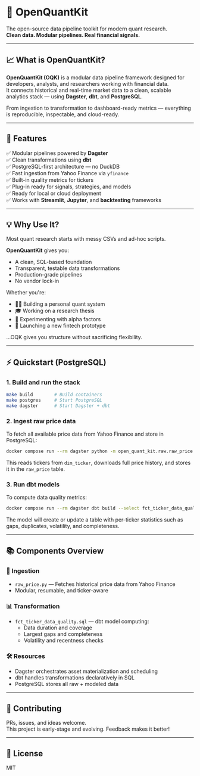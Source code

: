 # 🧠 OpenQuantKit

The open-source data pipeline toolkit for modern quant research.  
**Clean data. Modular pipelines. Real financial signals.**

---

## 📈 What is OpenQuantKit?

**OpenQuantKit (OQK)** is a modular data pipeline framework designed for developers, analysts, and researchers working with financial data.  
It connects historical and real-time market data to a clean, scalable analytics stack — using **Dagster**, **dbt**, and **PostgreSQL**.

From ingestion to transformation to dashboard-ready metrics — everything is reproducible, inspectable, and cloud-ready.

---

## 🔧 Features

✅ Modular pipelines powered by **Dagster**  
✅ Clean transformations using **dbt**  
✅ PostgreSQL-first architecture — no DuckDB  
✅ Fast ingestion from Yahoo Finance via `yfinance`  
✅ Built-in quality metrics for tickers  
✅ Plug-in ready for signals, strategies, and models  
✅ Ready for local or cloud deployment  
✅ Works with **Streamlit**, **Jupyter**, and **backtesting** frameworks

---

## 💡 Why Use It?

Most quant research starts with messy CSVs and ad-hoc scripts.

**OpenQuantKit** gives you:

- A clean, SQL-based foundation
- Transparent, testable data transformations
- Production-grade pipelines
- No vendor lock-in

Whether you're:

- 🧑‍💻 Building a personal quant system  
- 🎓 Working on a research thesis  
- 🧠 Experimenting with alpha factors  
- 🚀 Launching a new fintech prototype  

...OQK gives you structure without sacrificing flexibility.

---

## ⚡ Quickstart (PostgreSQL)

### 1. Build and run the stack

```bash
make build        # Build containers
make postgres     # Start PostgreSQL
make dagster      # Start Dagster + dbt
```

### 2. Ingest raw price data

To fetch all available price data from Yahoo Finance and store in PostgreSQL:

```bash
docker compose run --rm dagster python -m open_quant_kit.raw.raw_price
```

This reads tickers from `dim_ticker`, downloads full price history, and stores it in the `raw_price` table.

### 3. Run dbt models

To compute data quality metrics:

```bash
docker compose run --rm dagster dbt build --select fct_ticker_data_quality
```

The model will create or update a table with per-ticker statistics such as gaps, duplicates, volatility, and completeness.

---

## 📚 Components Overview

### 🔄 Ingestion
- `raw_price.py` — Fetches historical price data from Yahoo Finance
- Modular, resumable, and ticker-aware

### 📊 Transformation
- `fct_ticker_data_quality.sql` — dbt model computing:
  - Data duration and coverage
  - Largest gaps and completeness
  - Volatility and recentness checks

### 🛠️ Resources
- Dagster orchestrates asset materialization and scheduling
- dbt handles transformations declaratively in SQL
- PostgreSQL stores all raw + modeled data

---

## 🤝 Contributing

PRs, issues, and ideas welcome.  
This project is early-stage and evolving. Feedback makes it better!

---

## 📄 License

MIT

